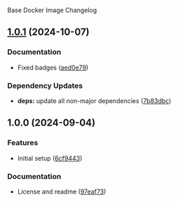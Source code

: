 Base Docker Image Changelog

## [1.0.1](https://github.com/autonomouslogic/base-image/compare/1.0.0...1.0.1) (2024-10-07)


### Documentation

* Fixed badges ([aed0e79](https://github.com/autonomouslogic/base-image/commit/aed0e7923ca2c7e89332dd67022765a1ecc7d8f2))


### Dependency Updates

* **deps:** update all non-major dependencies ([7b83dbc](https://github.com/autonomouslogic/base-image/commit/7b83dbcbe8f7cf544e1cc63b608086ccb0936470))

## 1.0.0 (2024-09-04)


### Features

* Initial setup ([6cf9443](https://github.com/autonomouslogic/base-image/commit/6cf94437adf6e0c2148f8877c732377bdd389107))


### Documentation

* License and readme ([97eaf73](https://github.com/autonomouslogic/base-image/commit/97eaf73d44da8284c4732cee436e157587cfbbfc))
